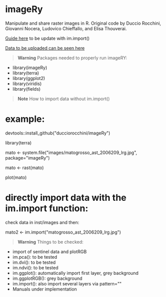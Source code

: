 # imageRy

Manipulate and share raster images in R.
Original code by Duccio Rocchini, Giovanni Nocera, Ludovico Chieffallo, and Elisa Thouverai.

[Guide here](https://htmlpreview.github.io/?https://github.com/ducciorocchini/imageRy/blob/main/imageRy.html)
to be update with im.import()

[Data to be uploaded can be seen here](https://htmlpreview.github.io/?https://github.com/ducciorocchini/imageRy/blob/main/data/descxription.md)

> **Warning**
> Packages needed to properly run imageRY:
+ library(imageRy)
+ library(terra)
+ library(ggplot2)
+ library(viridis)
+ library(fields)

> **Note**
> How to import data without im.import()

# example:

devtools::install_github("ducciorocchini/imageRy")

library(terra)

mato <- system.file("images/matogrosso_ast_2006209_lrg.jpg", package="imageRy")

mato <- rast(mato)

plot(mato)

# directly import data with the im.import function: 

check data in inst/images and then:

mato2 <- im.import("matogrosso_ast_2006209_lrg.jpg")

> **Warning** Things to be checked:
+ import of sentinel data and plotRGB
+ im.pca(): to be tested
+ im.dvi(): to be tested
+ im.ndvi(): to be tested
+ im.ggplot(): automatically import first layer, grey background
+ im.ggplotRGB(): grey background
+ im.import(): also import several layers via pattern=""
+ Manuals under implementation


